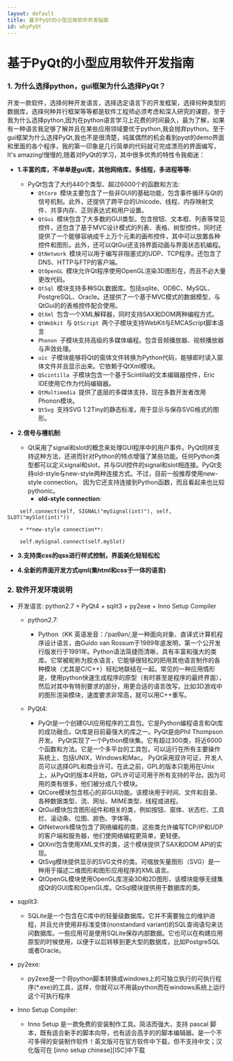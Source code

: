```yaml
---
layout: default
title: 基于PyQt的小型应用软件开发指南
id: whyPyQt
---
```

基于PyQt的小型应用软件开发指南
=====================================================================
### 1. 为什么选择python，gui框架为什么选择PyQt？
 开发一款软件，选择何种开发语言，选择选定语言下的开发框架，选择何种类型的数据库，选择何种并行框架等等都是软件工程师必须考虑和深入研究的课题，至于我为什么选择python,因为在python语言学习上花费的时间最久，最为了解，如果有一种语言我足够了解并且在某些应用领域要优于python,我会抛弃python。至于gui框架为什么选择PyQt,我也不是很清楚，纯属偶然的机会看到pyqt的demo界面和里面的各个程序，我的第一印象是几行简单的代码就可完成漂亮的界面编写，It's amazing!慢慢的,随着对PyQt的学习，其中很多优秀的特性令我痴迷：  

+ **1.丰富的库，不单单是gui库，其他网络库，多线程，多进程等等:**    
    + PyQt包含了大约440个类型、超过6000个的函数和方法:    
        + `QtCore `模块主要包含了一些非GUI的基础功能，包含事件循环与Qt的信号机制。此外，还提供了跨平台的Unicode、线程、内存映射文件、共享内存、正则表达式和用户设置。    
        + `QtGui `模块包含了大多数的GUI类型。包含按钮、文本框、列表等常见控件，还包含了基于MVC设计模式的列表、表格、树型控件。同时还提供了一个能够容纳成千上万个元素的画布控件，其中可以放置各种控件和图形。此外，还可以QtGui还支持界面动画与界面状态机编程。    
        + `QtNetwork `模块可以用于编写非阻塞式的UDP、TCP程序。还包含了DNS、HTTP与FTP的客户端。      
        + `QtOpenGL `模块允许Qt程序使用OpenGL渲染3D图形在，而且不必大量更改代码。   
        + `QtSql `模块支持多种SQL数据库。包括sqlite、ODBC、MySQL、PostgreSQL、Oracle。还提供了一个基于MVC模式的数据模型，与QtGui的的表格控件配合使用。      
        + `QtXml `包含一个XML解释器，同时支持SAX和DOM两种编程方式。       
        + `QtWebkit `与 `QtScript `两个子模块支持WebKit与EMCAScript脚本语言
        + `Phonon `子模块支持高级的多媒体编程。包含音频播放器、视频播放器与声效处理。   
        + `uic `子模块能够将Qt的窗体文件转换为Python代码，能够即时读入窗体文件并且显示出来。它依赖于QtXml模块。      
        + `QScintilla `子模块包含一个基于Scintilla的文本编辑器控件，Eric IDE使用它作为代码编辑器。         
        + `QtMultimedia `提供了底层的多媒体支持，现在多数开发者改用Phonon模块。     
        + `QtSvg `支持SVG 1.2Tiny的静态标准，用于显示与保存SVG格式的图形。     

+ **2.信号与槽机制**:   
    + Qt采用了signal和slot的概念来处理GUI程序中的用户事件。PyQt同样支持这种方法，还进而针对Python的特点增强了某些功能。任何Python类型都可以定义signal和slot，并与GUI控件的signal和slot相连接。PyQt支持old-style与new-style两种连接方式。不过，目前一般推荐使用new-style connection。
因为它还支持连接到Python函数，而且看起来也比较pythonic。
        + **old-style connection**:   
```
    self.connect(self, SIGNAL("mySignal(int)"), self, SLOT("mySlot(int)"))
```
        + **new-style connection**:        
```
    self.mySignal.connect(self.mySlot)
```   

+ **3.支持类css的qss进行样式控制，界面美化轻轻松松**    

+ **4.全新的界面开发方式qml(集html和css于一体的语言)**


### 2. 软件开发环境说明
+ 开发语言:  python2.7 + PyQt4 + sqlit3 + py2exe + Inno Setup Compiler
    + python2.7:   
        + Python（KK 英语发音：/ˈpaɪθən/,是一种面向对象、直译式计算机程序设计语言，由Guido van Rossum于1989年底发明，第一个公开发行版发行于1991年。Python语法简捷而清晰，具有丰富和强大的类库。它常被昵称为胶水语言，它能够很轻松的把用其他语言制作的各种模块（尤其是C/C++）轻松地联结在一起。常见的一种应用情形是，使用python快速生成程序的原型（有时甚至是程序的最终界面），然后对其中有特别要求的部分，用更合适的语言改写，比如3D游戏中的图形渲染模块，速度要求非常高，就可以用C++重写。 

    + PyQt4:   
        + PyQt是一个创建GUI应用程序的工具包。它是Python编程语言和Qt库的成功融合。Qt库是目前最强大的库之一。PyQt是由Phil Thompson 开发。 PyQt实现了一个Python模块集。它有超过300类，将近6000个函数和方法。它是一个多平台的工具包，可以运行在所有主要操作系统上，包括UNIX，Windows和Mac。 PyQt采用双许可证，开发人员可以选择GPL和商业许可。在此之前，GPL的版本只能用在Unix上，从PyQt的版本4开始，GPL许可证可用于所有支持的平台。因为可用的类有很多，他们被分成几个模块。 
        + QtCore模块包含核心的非GUI功能。该模块用于时间、文件和目录、各种数据类型、流、网址、MIME类型、线程或进程。
        + QtGui模块包含图形组件和相关的类，例如按钮、窗体、状态栏、工具栏、滚动条、位图、颜色、字体等。
        + QtNetwork模块包含了网络编程的类，这些类允许编写TCP/IP和UDP的客户端和服务器，他们使网络编程更简单，更轻便。
        + QtXml包含使用XML文件的类，这个模块提供了SAX和DOM API的实现。
        + QtSvg模块提供显示的SVG文件的类。可缩放矢量图形（SVG）是一种用于描述二维图形和图形应用程序的XML语言。           
        + QtOpenGL模块使用OpenGL库渲染3D和2D图形，该模块能够无缝集成Qt的GUI库和OpenGL库。QtSql模块提供用于数据库的类。  

+  sqplit3:  
    + SQLite是一个包含在C库中的轻量级数据库。它并不需要独立的维护进程，并且允许使用非标准变体(nonstandard variant)的SQL查询语句来访问数据库。一些应用可是使用SQLite保存内部数据。它也可以在构建应用原型的时候使用，以便于以后转移到更大型的数据库，比如PostgreSQL或者Oracle。

+ py2exe:  
    + py2exe是一个将python脚本转换成windows上的可独立执行的可执行程序(*.exe)的工具，这样，你就可以不用装python而在windows系统上运行这个可执行程序

+ Inno Setup Compiler:  
    + Inno Setup 是一款免费的安装制作工具。简洁而强大，支持 pascal 脚本，既有适合新手的脚本向导，也有适合高手的的脚本编辑器。是一个不可多得的安装制作软件！英文版可在官方软件中下载，但不支持中文；汉化版可在 
[inno setup chinese][ISC]中下载
